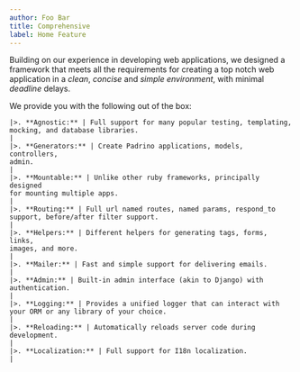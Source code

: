 ```yaml
---
author: Foo Bar
title: Comprehensive
label: Home Feature
---
```


Building on our experience in developing web applications, we designed a framework that meets all the requirements for
creating a top notch web application in a *clean*, *concise* and *simple environment*, with minimal *deadline* delays.


We provide you with the following out of the box:

    |>. **Agnostic:** | Full support for many popular testing, templating,
    mocking, and database libraries.
    |
    |>. **Generators:** | Create Padrino applications, models, controllers,
    admin.
    |
    |>. **Mountable:** | Unlike other ruby frameworks, principally designed
    for mounting multiple apps.
    |
    |>. **Routing:** | Full url named routes, named params, respond_to
    support, before/after filter support.
    |
    |>. **Helpers:** | Different helpers for generating tags, forms, links,
    images, and more.
    |
    |>. **Mailer:** | Fast and simple support for delivering emails.
    |
    |>. **Admin:** | Built-in admin interface (akin to Django) with
    authentication.
    |
    |>. **Logging:** | Provides a unified logger that can interact with
    your ORM or any library of your choice.
    |
    |>. **Reloading:** | Automatically reloads server code during
    development.
    |
    |>. **Localization:** | Full support for I18n localization.
    |

